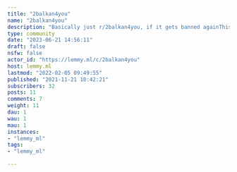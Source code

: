```yaml
---
title: "2balkan4you" 
name: "2balkan4you"
description: "Basically just r/2balkan4you, if it gets banned againThis sub is ironic and makes fun of online nationalists"
type: community
date: "2023-06-21 14:56:11"
draft: false
nsfw: false
actor_id: "https://lemmy.ml/c/2balkan4you"
host: lemmy.ml
lastmod: "2022-02-05 09:49:55"
published: "2021-11-21 10:42:21"
subscribers: 32
posts: 11
comments: 7
weight: 11
dau: 1
wau: 1
mau: 1
instances:
- "lemmy_ml"
tags: 
- "lemmy_ml"

---
```

